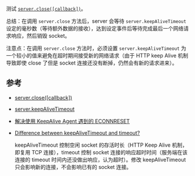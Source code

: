 测试 [`server.close([callback])`](https://nodejs.org/api/http.html#http_server_close_callback)。

总结：在调用 `server.close` 方法后，server 会等待 `server.keepAliveTimeout` 设定的毫秒数（等待额外数据的接收），达到设定事件后等待完成最后一个网络请求响应，然后销毁 socket。

注意点：在调用 `server.close` 方法时，必须设置 `server.keepAliveTimeout` 为一个较小的值来避免在超时期间接受新的网络请求（由于 HTTP keep Alive 机制导致即使 close 了但是 socket 连接还没有断掉，仍然会有新的请求进来）。

## 参考

- [server.close([callback])](https://nodejs.org/api/http.html#http_server_close_callback)
- [server.keepAliveTimeout](https://nodejs.org/api/http.html#http_server_keepalivetimeout)
- [解决使用 KeepAlive Agent 遇到的 ECONNRESET](https://zhuanlan.zhihu.com/p/34147188)
- [Difference between keepAliveTimeout and timeout?](https://stackoverflow.com/questions/56606305/difference-between-keepalivetimeout-and-timeout)

    keepAliveTimeout 控制空闲 socket 的存活时长（HTTP Keep Alive 机制，即复用 TCP 连接），timeout 控制 socket 连接的响应超时时间（服务端在该连接的 timeout 时间内还没做出响应，认为超时）。修改 keepAliveTimeout 只会影响新的连接，不会影响已有的 socket 连接。
